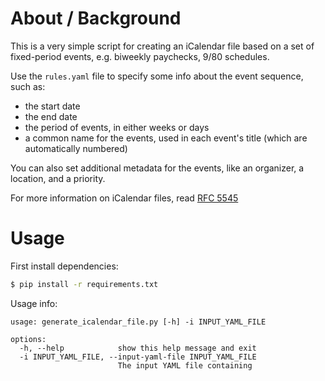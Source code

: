# About / Background

This is a very simple script for creating an iCalendar file based on a set of fixed-period events, e.g. biweekly paychecks, 9/80 schedules.

Use the `rules.yaml` file to specify some info about the event sequence, such as:

* the start date
* the end date
* the period of events, in either weeks or days
* a common name for the events, used in each event's title (which are automatically numbered)

You can also set additional metadata for the events, like an organizer, a location, and a priority.

For more information on iCalendar files, read [RFC 5545](https://www.rfc-editor.org/rfc/rfc5545)

# Usage

First install dependencies:

```bash
$ pip install -r requirements.txt
```

Usage info:

```
usage: generate_icalendar_file.py [-h] -i INPUT_YAML_FILE

options:
  -h, --help            show this help message and exit
  -i INPUT_YAML_FILE, --input-yaml-file INPUT_YAML_FILE
                        The input YAML file containing

```
